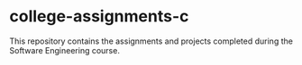 # college-assignments-c
 This repository contains the assignments and projects completed during the Software Engineering course.
